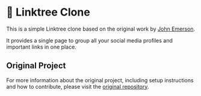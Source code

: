 # 🌲 Linktree Clone

This is a simple Linktree clone based on the original work by [John Emerson](https://github.com/johnggli/linktree).

It provides a single page to group all your social media profiles and important links in one place.

## Original Project

For more information about the original project, including setup instructions and how to contribute, please visit the [original repository](https://github.com/johnggli/linktree).
